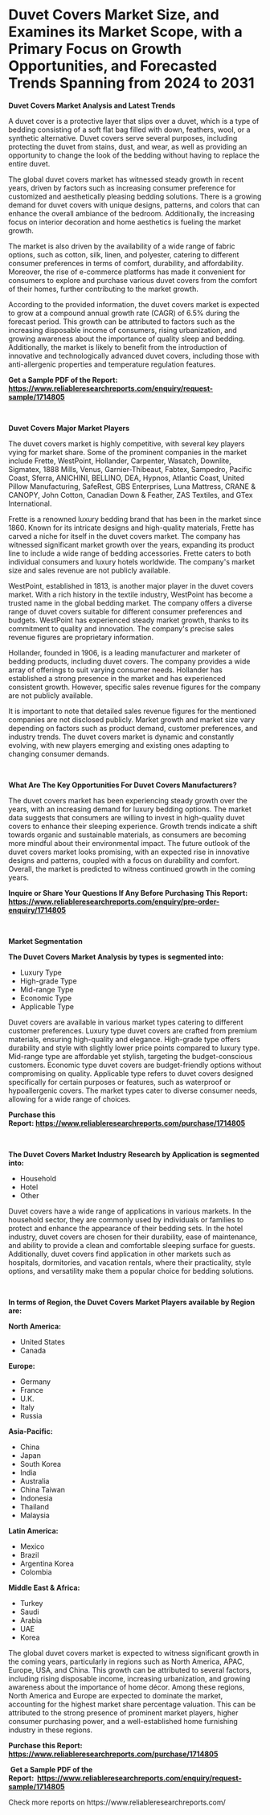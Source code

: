 <p><h1>Duvet Covers Market Size, and Examines its Market Scope, with a Primary Focus on Growth Opportunities, and Forecasted Trends Spanning from 2024 to 2031</h1></p><p><strong>Duvet Covers Market Analysis and Latest Trends</strong></p>
<p><p>A duvet cover is a protective layer that slips over a duvet, which is a type of bedding consisting of a soft flat bag filled with down, feathers, wool, or a synthetic alternative. Duvet covers serve several purposes, including protecting the duvet from stains, dust, and wear, as well as providing an opportunity to change the look of the bedding without having to replace the entire duvet.</p><p>The global duvet covers market has witnessed steady growth in recent years, driven by factors such as increasing consumer preference for customized and aesthetically pleasing bedding solutions. There is a growing demand for duvet covers with unique designs, patterns, and colors that can enhance the overall ambiance of the bedroom. Additionally, the increasing focus on interior decoration and home aesthetics is fueling the market growth.</p><p>The market is also driven by the availability of a wide range of fabric options, such as cotton, silk, linen, and polyester, catering to different consumer preferences in terms of comfort, durability, and affordability. Moreover, the rise of e-commerce platforms has made it convenient for consumers to explore and purchase various duvet covers from the comfort of their homes, further contributing to the market growth.</p><p>According to the provided information, the duvet covers market is expected to grow at a compound annual growth rate (CAGR) of 6.5% during the forecast period. This growth can be attributed to factors such as the increasing disposable income of consumers, rising urbanization, and growing awareness about the importance of quality sleep and bedding. Additionally, the market is likely to benefit from the introduction of innovative and technologically advanced duvet covers, including those with anti-allergenic properties and temperature regulation features.</p></p>
<p><strong>Get a Sample PDF of the Report:&nbsp; <a href="https://www.reliableresearchreports.com/enquiry/request-sample/1714805">https://www.reliableresearchreports.com/enquiry/request-sample/1714805</a></strong></p>
<p>&nbsp;</p>
<p><strong>Duvet Covers Major Market Players</strong></p>
<p><p>The duvet covers market is highly competitive, with several key players vying for market share. Some of the prominent companies in the market include Frette, WestPoint, Hollander, Carpenter, Wasatch, Downlite, Sigmatex, 1888 Mills, Venus, Garnier-Thibeaut, Fabtex, Sampedro, Pacific Coast, Sferra, ANICHINI, BELLINO, DEA, Hypnos, Atlantic Coast, United Pillow Manufacturing, SafeRest, GBS Enterprises, Luna Mattress, CRANE & CANOPY, John Cotton, Canadian Down & Feather, ZAS Textiles, and GTex International.</p><p>Frette is a renowned luxury bedding brand that has been in the market since 1860. Known for its intricate designs and high-quality materials, Frette has carved a niche for itself in the duvet covers market. The company has witnessed significant market growth over the years, expanding its product line to include a wide range of bedding accessories. Frette caters to both individual consumers and luxury hotels worldwide. The company's market size and sales revenue are not publicly available.</p><p>WestPoint, established in 1813, is another major player in the duvet covers market. With a rich history in the textile industry, WestPoint has become a trusted name in the global bedding market. The company offers a diverse range of duvet covers suitable for different consumer preferences and budgets. WestPoint has experienced steady market growth, thanks to its commitment to quality and innovation. The company's precise sales revenue figures are proprietary information.</p><p>Hollander, founded in 1906, is a leading manufacturer and marketer of bedding products, including duvet covers. The company provides a wide array of offerings to suit varying consumer needs. Hollander has established a strong presence in the market and has experienced consistent growth. However, specific sales revenue figures for the company are not publicly available.</p><p>It is important to note that detailed sales revenue figures for the mentioned companies are not disclosed publicly. Market growth and market size vary depending on factors such as product demand, customer preferences, and industry trends. The duvet covers market is dynamic and constantly evolving, with new players emerging and existing ones adapting to changing consumer demands.</p></p>
<p>&nbsp;</p>
<p><strong>What Are The Key Opportunities For Duvet Covers Manufacturers?</strong></p>
<p><p>The duvet covers market has been experiencing steady growth over the years, with an increasing demand for luxury bedding options. The market data suggests that consumers are willing to invest in high-quality duvet covers to enhance their sleeping experience. Growth trends indicate a shift towards organic and sustainable materials, as consumers are becoming more mindful about their environmental impact. The future outlook of the duvet covers market looks promising, with an expected rise in innovative designs and patterns, coupled with a focus on durability and comfort. Overall, the market is predicted to witness continued growth in the coming years.</p></p>
<p><strong>Inquire or Share Your Questions If Any Before Purchasing This Report: <a href="https://www.reliableresearchreports.com/enquiry/pre-order-enquiry/1714805">https://www.reliableresearchreports.com/enquiry/pre-order-enquiry/1714805</a></strong></p>
<p>&nbsp;</p>
<p><strong>Market Segmentation</strong></p>
<p><strong>The Duvet Covers Market Analysis by types is segmented into:</strong></p>
<p><ul><li>Luxury Type</li><li>High-grade Type</li><li>Mid-range Type</li><li>Economic Type</li><li>Applicable Type</li></ul></p>
<p><p>Duvet covers are available in various market types catering to different customer preferences. Luxury type duvet covers are crafted from premium materials, ensuring high-quality and elegance. High-grade type offers durability and style with slightly lower price points compared to luxury type. Mid-range type are affordable yet stylish, targeting the budget-conscious customers. Economic type duvet covers are budget-friendly options without compromising on quality. Applicable type refers to duvet covers designed specifically for certain purposes or features, such as waterproof or hypoallergenic covers. The market types cater to diverse consumer needs, allowing for a wide range of choices.</p></p>
<p><strong>Purchase this Report:&nbsp;<a href="https://www.reliableresearchreports.com/purchase/1714805">https://www.reliableresearchreports.com/purchase/1714805</a></strong></p>
<p>&nbsp;</p>
<p><strong>The Duvet Covers Market Industry Research by Application is segmented into:</strong></p>
<p><ul><li>Household</li><li>Hotel</li><li>Other</li></ul></p>
<p><p>Duvet covers have a wide range of applications in various markets. In the household sector, they are commonly used by individuals or families to protect and enhance the appearance of their bedding sets. In the hotel industry, duvet covers are chosen for their durability, ease of maintenance, and ability to provide a clean and comfortable sleeping surface for guests. Additionally, duvet covers find application in other markets such as hospitals, dormitories, and vacation rentals, where their practicality, style options, and versatility make them a popular choice for bedding solutions.</p></p>
<p>&nbsp;</p>
<p><strong>In terms of Region, the Duvet Covers Market Players available by Region are:</strong></p>
<p>
    <p> <strong> North America: </strong>
        <ul>
            <li>United States</li>
            <li>Canada</li>
        </ul>
        </p> 
    <p> <strong> Europe: </strong>
        <ul>
            <li>Germany</li>
            <li>France</li>
            <li>U.K.</li>
            <li>Italy</li>
            <li>Russia</li>
        </ul>
        </p> 
    <p> <strong> Asia-Pacific: </strong>
        <ul>
            <li>China</li>
            <li>Japan</li>
            <li>South Korea</li>
            <li>India</li>
            <li>Australia</li>
            <li>China Taiwan</li>
            <li>Indonesia</li>
            <li>Thailand</li>
            <li>Malaysia</li>
        </ul>
        </p> 
    <p> <strong> Latin America: </strong>
        <ul>
            <li>Mexico</li>
            <li>Brazil</li>
            <li>Argentina Korea</li>
            <li>Colombia</li>
        </ul>
        </p> 
    <p> <strong> Middle East & Africa: </strong>
        <ul>
            <li>Turkey</li>
            <li>Saudi</li>
            <li>Arabia</li>
            <li>UAE</li>
            <li>Korea</li>
        </ul>
    </p>
    </p>
<p><p>The global duvet covers market is expected to witness significant growth in the coming years, particularly in regions such as North America, APAC, Europe, USA, and China. This growth can be attributed to several factors, including rising disposable income, increasing urbanization, and growing awareness about the importance of home décor. Among these regions, North America and Europe are expected to dominate the market, accounting for the highest market share percentage valuation. This can be attributed to the strong presence of prominent market players, higher consumer purchasing power, and a well-established home furnishing industry in these regions.</p></p>
<p><strong>Purchase this Report: <a href="https://www.reliableresearchreports.com/purchase/1714805">https://www.reliableresearchreports.com/purchase/1714805</a></strong></p>
<p>&nbsp;<strong>Get a Sample PDF of the Report:&nbsp;&nbsp;<a href="https://www.reliableresearchreports.com/enquiry/request-sample/1714805">https://www.reliableresearchreports.com/enquiry/request-sample/1714805</a></strong></p>
<p><strong></strong></p>
<p>Check more reports on https://www.reliableresearchreports.com/</p>
